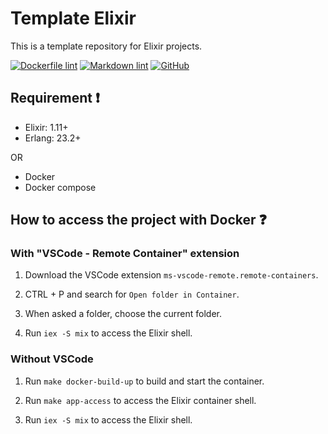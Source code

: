 # Template Elixir

This is a template repository for Elixir projects.

[![Dockerfile lint](https://github.com/aifrak/template-elixir/actions/workflows/dockerfile-lint.yml/badge.svg)](https://github.com/aifrak/template-elixir/actions/workflows/dockerfile-lint.yml)
[![Markdown lint](https://github.com/aifrak/template-elixir/actions/workflows/markdown-lint.yml/badge.svg)](https://github.com/aifrak/template-elixir/actions/workflows/markdown-lint.yml)
[![GitHub](https://img.shields.io/github/license/aifrak/template-elixir?color=blue)](https://github.com/aifrak/template-elixir/blob/master/LICENSE)

## Requirement ❗

- Elixir: 1.11+
- Erlang: 23.2+

OR

- Docker
- Docker compose

## How to access the project with Docker ❓

### With "VSCode - Remote Container" extension

1. Download the VSCode extension `ms-vscode-remote.remote-containers`.

2. CTRL + P and search for `Open folder in Container`.

3. When asked a folder, choose the current folder.

4. Run `iex -S mix` to access the Elixir shell.

### Without VSCode

1. Run `make docker-build-up` to build and start the container.

2. Run `make app-access` to access the Elixir container shell.

3. Run `iex -S mix` to access the Elixir shell.
